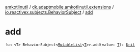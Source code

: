 [amkotlinutil](../../index.md) / [dk.adaptmobile.amkotlinutil.extensions](../index.md) / [io.reactivex.subjects.BehaviorSubject](index.md) / [add](add.md)

# add

`fun <T> BehaviorSubject<`[`MutableList`](https://kotlinlang.org/api/latest/jvm/stdlib/kotlin.collections/-mutable-list/index.html)`<`[`T`](add.md#T)`>>.add(value: `[`T`](add.md#T)`): `[`Unit`](https://kotlinlang.org/api/latest/jvm/stdlib/kotlin/-unit/index.html)
